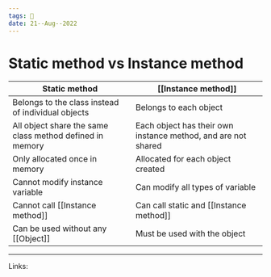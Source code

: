 ```yaml
---
tags: 🌱
date: 21--Aug--2022
---
```


# Static method vs Instance method

| Static method                                            | [[Instance method]]                                           |
| -------------------------------------------------------- | ------------------------------------------------------------- |
| Belongs to the class instead of individual objects       | Belongs to each object                                        |
| All object share the same class method defined in memory | Each object has their own instance method, and are not shared |
| Only allocated once in memory                            | Allocated for each object created                             |
| Cannot modify instance variable                          | Can modify all types of variable                              |
| Cannot call [[Instance method]]                          | Can call static and [[Instance method]]                       |
| Can be used without any [[Object]]                       | Must be used with the object                                  |

---
Links: 